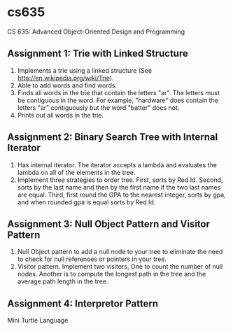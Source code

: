 # cs635
CS 635: Advanced Object-Oriented Design and Programming

## Assignment 1: Trie with Linked Structure
1. Implements a trie using a linked structure (See http://en.wikipedia.org/wiki/Trie).
2. Able to add words and find words.
3. Finds all words in the trie that contain the letters "ar". The letters must be contiguous in the word. For example, "hardware" does contain the letters "ar" contiguously but the word "batter" does not.
4. Prints out all words in the trie.

## Assignment 2: Binary Search Tree with Internal Iterator
1. Has internal iterator. The iterator accepts a lambda and evaluates the lambda on all of the elements in the tree.
2. Implement three strategies to order tree. First, sorts by Red Id. Second, sorts by the last name and then by the first name if the two last names are equal. Third, first round the GPA to the nearest integer, sorts by gpa, and when rounded gpa is equal sorts by Red Id.

## Assignment 3: Null Object Pattern and Visitor Pattern
1. Null Object pattern to add a null node to your tree to eliminate the need to check for null
references or pointers in your tree.
2. Visitor pattern. Implement two visitors, One to count the number of null nodes. Another is to
compute the longest path in the tree and the average path length in the tree.

## Assignment 4: Interpretor Pattern
Mini Turtle Language
